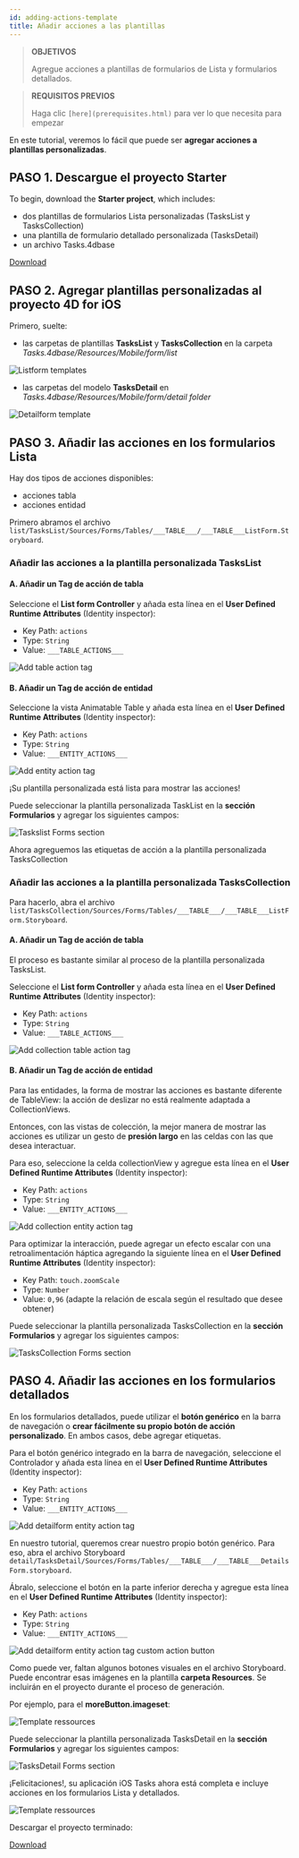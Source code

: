 ```yaml
---
id: adding-actions-template
title: Añadir acciones a las plantillas
---
```


> **OBJETIVOS**
> 
> Agregue acciones a plantillas de formularios de Lista y formularios detallados.

> **REQUISITOS PREVIOS**
> 
> Haga clic `[here](prerequisites.html)` para ver lo que necesita para empezar

En este tutorial, veremos lo fácil que puede ser **agregar acciones a plantillas personalizadas**.

## PASO 1. Descargue el proyecto Starter

To begin, download the **Starter project**, which includes:

* dos plantillas de formularios Lista personalizadas (TasksList y TasksCollection)
* una plantilla de formulario detallado personalizada (TasksDetail)
* un archivo Tasks.4dbase

<div className="center-button">
<a class="button button--primary"
href="https://github.com/4d-go-mobile/tutorial-AddingActionToTemplates/archive/1dc5aecfbea62a9999d571cb1a956f1ef6983111.zip">Download</a>
</div>

## PASO 2. Agregar plantillas personalizadas al proyecto 4D for iOS

Primero, suelte:

* las carpetas de plantillas **TasksList** y **TasksCollection** en la carpeta *Tasks.4dbase/Resources/Mobile/form/list*

![Listform templates](img/Listform-templates.png)

* las carpetas del modelo **TasksDetail** en *Tasks.4dbase/Resources/Mobile/form/detail folder*

![Detailform template](img/Detailform-template.png)

## PASO 3. Añadir las acciones en los formularios Lista

Hay dos tipos de acciones disponibles:
* acciones tabla
* acciones entidad

Primero abramos el archivo `list/TasksList/Sources/Forms/Tables/___TABLE___/___TABLE___ListForm.Storyboard`.

### Añadir las acciones a la plantilla personalizada TasksList

#### A. Añadir un Tag de acción de tabla

Seleccione el **List form Controller** y añada esta línea en el **User Defined Runtime Attributes** (Identity inspector):

* Key Path: `actions`
* Type: `String`
* Value: `___TABLE_ACTIONS___`

![Add table action tag](img/Add-table-tag-taskslist.png)


#### B. Añadir un Tag de acción de entidad

Seleccione la vista Animatable Table y añada esta línea en el **User Defined Runtime Attributes** (Identity inspector):

* Key Path: `actions`
* Type: `String`
* Value: `___ENTITY_ACTIONS___`

![Add entity action tag](img/Add-entity-tag-taskslist.png)

¡Su plantilla personalizada está lista para mostrar las acciones!

Puede seleccionar la plantilla personalizada TaskList en la **sección Formularios** y agregar los siguientes campos:

![Taskslist Forms section](img/listform-taskslist-forms-section.png)

Ahora agreguemos las etiquetas de acción a la plantilla personalizada TasksCollection

### Añadir las acciones a la plantilla personalizada TasksCollection

Para hacerlo, abra el archivo `list/TasksCollection/Sources/Forms/Tables/___TABLE___/___TABLE___ListForm.Storyboard`.

#### A. Añadir un Tag de acción de tabla

El proceso es bastante similar al proceso de la plantilla personalizada TasksList.

Seleccione el **List form Controller** y añada esta línea en el **User Defined Runtime Attributes** (Identity inspector):

* Key Path: `actions`
* Type: `String`
* Value: `___TABLE_ACTIONS___`

![Add collection table action tag](img/Add-collection-table-tag-taskslist.png)

#### B. Añadir un Tag de acción de entidad

Para las entidades, la forma de mostrar las acciones es bastante diferente de TableView: la acción de deslizar no está realmente adaptada a CollectionViews.

Entonces, con las vistas de colección, la mejor manera de mostrar las acciones es utilizar un gesto de **presión largo** en las celdas con las que desea interactuar.

Para eso, seleccione la celda collectionView y agregue esta línea en el **User Defined Runtime Attributes** (Identity inspector):

* Key Path: `actions`
* Type: `String`
* Value: `___ENTITY_ACTIONS___`

![Add collection entity action tag](img/Add-collection-entity-tag-taskslist.png)

Para optimizar la interacción, puede agregar un efecto escalar con una retroalimentación háptica agregando la siguiente línea en el **User Defined Runtime Attributes** (Identity inspector):

* Key Path: `touch.zoomScale`
* Type: `Number`
* Value: `0,96` (adapte la relación de escala según el resultado que desee obtener)

Puede seleccionar la plantilla personalizada TasksCollection en la **sección Formularios** y agregar los siguientes campos:

![TasksCollection Forms section](img/listform-taskscollection-forms-section.png)


## PASO 4. Añadir las acciones en los formularios detallados

En los formularios detallados, puede utilizar el **botón genérico** en la barra de navegación o **crear fácilmente su propio botón de acción personalizado**. En ambos casos, debe agregar etiquetas.

Para el botón genérico integrado en la barra de navegación, seleccione el Controlador y añada esta línea en el **User Defined Runtime Attributes** (Identity inspector):

* Key Path: `actions`
* Type: `String`
* Value: `___ENTITY_ACTIONS___`

![Add detailform entity action tag](img/Detail-form-action-navigationBar.png)

En nuestro tutorial, queremos crear nuestro propio botón genérico. Para eso, abra el archivo Storyboard `detail/TasksDetail/Sources/Forms/Tables/___TABLE___/___TABLE___DetailsForm.storyboard`.

Ábralo, seleccione el botón en la parte inferior derecha y agregue esta línea en el **User Defined Runtime Attributes** (Identity inspector):

* Key Path: `actions`
* Type: `String`
* Value: `___ENTITY_ACTIONS___`

![Add detailform entity action tag custom action button](img/Detail-form-action-custom-action-Button.png)

Como puede ver, faltan algunos botones visuales en el archivo Storyboard. Puede encontrar esas imágenes en la plantilla **carpeta Resources**. Se incluirán en el proyecto durante el proceso de generación.

Por ejemplo, para el **moreButton.imageset**:

![Template ressources](img/Template-Ressources.png)

Puede seleccionar la plantilla personalizada TasksDetail en la **sección Formularios** y agregar los siguientes campos:

![TasksDetail Forms section](img/detailform-forms-section.png)

¡Felicitaciones!, su aplicación iOS Tasks ahora está completa e incluye acciones en los formularios Lista y detallados.

![Template ressources](img/ListForm-entity-action-tableview.png)

Descargar el proyecto terminado:

<div className="center-button">
<a className="button button--primary"
href="https://github.com/4d-go-mobile/tutorial-AddingActionToTemplates/releases/latest/download/tutorial-AddingActionToTemplates.zip">Download</a>
</div>


